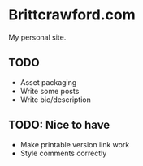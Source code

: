 # Brittcrawford.com

My personal site.

## TODO

* Asset packaging
* Write some posts
* Write bio/description

## TODO: Nice to have

* Make printable version link work
* Style comments correctly
